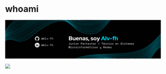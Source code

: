# whoami

![banner](images/BANNER-ALV-FH.png)

![](https://komarev.com/ghpvc/?username=Alv-fh&color=00defc&style=plastic)

